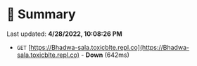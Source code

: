 # 📖 Summary
Last updated: **4/28/2022, 10:08:26 PM**

- `GET` [https://Bhadwa-sala.toxicblte.repl.co](https://Bhadwa-sala.toxicblte.repl.co) - **Down** (642ms)
